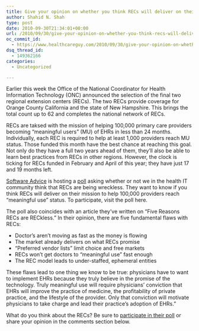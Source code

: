 ```yaml
---
title: Give your opinion on whether you think RECs will deliver on their mission
author: Shahid N. Shah
type: post
date: 2010-09-30T21:34:01+00:00
url: /2010/09/30/give-your-opinion-on-whether-you-think-recs-will-deliver-on-their-mission/
oc_commit_id:
  - https://www.healthcareguy.com/2010/09/30/give-your-opinion-on-whether-you-think-recs-will-deliver-on-their-mission/1478770705
dsq_thread_id:
  - 149362166
categories:
  - Uncategorized

---
```

Earlier this week the Office of the National Coordinator for Health Information Technology (ONC) announced the selection of the final two regional extension centers (RECs). The two RECs provide coverage for Orange County California and the state of New Hampshire. This brings the total count up to 62 and completes the national network of RECs.

RECs are taksed with the mission of helping 100,000 primary care providers becoming &#8220;meaningful users&#8221; (MU) of EHRs in less than 24 months. Individually, each REC is required to help at least 1,000 providers reach MU status. Those funded this month have the best chance at reaching this goal. Not only do they have a full two years ahead of them, they&#8217;ll also be able to learn best practices from RECs in other regions. However, the clock is ticking for RECs funded in February and April of this year; they have just 17 and 19 months left.

<a href="http://www.softwareadvice.com/medical/" rel="nofollow">Software Advice</a> is hosting a [poll][1] asking whether or not we in the health IT community think that RECs are being wreckless. They want to know if you think RECs will deliver on their mission to help 100,000 providers reach &#8220;meaningful use&#8221; status. To participate, visit the poll here.

The poll also coincides with an article they&#8217;ve written on &#8220;Five Reasons RECs are RECkless.&#8221; In their opinion, there are five fundamental flaws with RECs:

  * Doctor’s aren’t moving as fast as the money is flowing
  * The market already delivers on what RECs promise
  * “Preferred vendor lists” limit choice and free markets
  * RECs won’t get doctors to “meaningful use” fast enough
  * The REC model leads to under-staffed, ephemeral entities

These flaws lead to one thing we know to be true: physicians have to want to implement EHRs because they truly believe in the promise of the technology. Truly meaningful use will require physicians’ conviction that EHRs will improve the practice of medicine, the profitability of private practice, and the lifestyle of the provider. Only that conviction will motivate physicians to take charge and lead their practice’s adoption of EHRs.&#8221;

What do you think about the RECs? Be sure to <a href="http://www.softwareadvice.com/articles/medical/five-reasons-we-think-recs-are-reckless-1092310/#survey" rel="nofollow">participate in their poll</a> or share your opinion in the comments section below.

 [1]: http://www.softwareadvice.com/articles/medical/five-reasons-we-think-recs-are-reckless-1092310/#survey